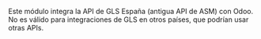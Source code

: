 Este módulo integra la API de GLS España (antigua API de ASM) con Odoo.
No es válido para integraciones de GLS en otros países, que podrían usar
otras APIs.
